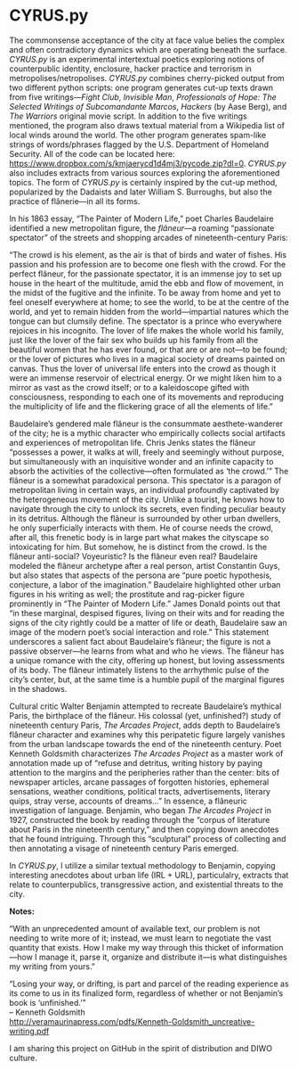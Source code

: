 # CYRUS.py

The commonsense acceptance of the city at face value belies the complex and often contradictory dynamics which are operating beneath the surface. <i>CYRUS.py</i> is an experimental intertextual poetics exploring notions of counterpublic identity, enclosure, hacker practice and terrorism in metropolises/netropolises. <i>CYRUS.py</i> combines cherry-picked output from two different python scripts: one program generates cut-up texts drawn from five writings—<i>Fight Club</i>, <i>Invisible Man</i>, <i>Professionals of Hope: The Selected Writings of Subcomandante Marcos</i>, <i>Hackers</i> (by Aase Berg), and <i>The Warriors</i> original movie script. In addition to the five writings mentioned, the program also draws textual material from a Wikipedia list of local winds around the world. The other program generates spam-like strings of words/phrases flagged by the U.S. Department of Homeland Security. All of the code can be located here: https://www.dropbox.com/s/kmjaerycd1d4mj3/pycode.zip?dl=0. <i>CYRUS.py</i> also includes extracts from various sources exploring the aforementioned topics. The form of <i>CYRUS.py</i> is certainly inspired by the cut-up method, popularized by the Dadaists and later William S. Burroughs, but also the practice of flânerie—in all its forms.<br>

In his 1863 essay, “The Painter of Modern Life,” poet Charles Baudelaire identified a new metropolitan figure, the <i>flâneur</i>—a roaming “passionate spectator” of the streets and shopping arcades of nineteenth-century Paris:<br>

“The crowd is his element, as the air is that of birds and water of fishes. His passion and his profession are to become one flesh with the crowd. For the perfect flâneur, for the passionate spectator, it is an immense joy to set up house in the heart of the multitude, amid the ebb and flow of movement, in the midst of the fugitive and the infinite. To be away from home and yet to feel oneself everywhere at home; to see the world, to be at the centre of the world, and yet to remain hidden from the world—impartial natures which the tongue can but clumsily define. The spectator is a prince who everywhere rejoices in his incognito. The lover of life makes the whole world his family, just like the lover of the fair sex who builds up his family from all the beautiful women that he has ever found, or that are or are not—to be found; or the lover of pictures who lives in a magical society of dreams painted on canvas. Thus the lover of universal life enters into the crowd as though it were an immense reservoir of electrical energy. Or we might liken him to a mirror as vast as the crowd itself; or to a kaleidoscope gifted with consciousness, responding to each one of its movements and reproducing the multiplicity of life and the flickering grace of all the elements of life.”

Baudelaire’s gendered male flâneur is the consummate aesthete-wanderer of the city; he is a mythic character who empirically collects social artifacts and experiences of metropolitan life. Chris Jenks states the flâneur “possesses a power, it walks at will, freely and seemingly without purpose, but simultaneously with an inquisitive wonder and an infinite capacity to absorb the activities of the collective—often formulated as ‘the crowd.’” The flâneur is a somewhat paradoxical persona. This spectator is a paragon of metropolitan living in certain ways, an individual profoundly captivated by the heterogeneous movement of the city. Unlike a tourist, he knows how to navigate through the city to unlock its secrets, even finding peculiar beauty in its detritus. Although the flâneur is surrounded by other urban dwellers, he only superficially interacts with them. He of course needs the crowd, after all, this frenetic body is in large part what makes the cityscape so intoxicating for him. But somehow, he is distinct from the crowd. Is the flâneur anti-social? Voyeuristic? Is the flâneur even real? Baudelaire modeled the flâneur archetype after a real person, artist Constantin Guys, but also states that aspects of the persona are “pure poetic hypothesis, conjecture, a labor of the imagination.” Baudelaire highlighted other urban figures in his writing as well; the prostitute and rag-picker figure prominently in “The Painter of Modern Life.” James Donald points out that “in these marginal, despised figures, living on their wits and for reading the signs of the city rightly could be a matter of life or death, Baudelaire saw an image of the modern poet’s social interaction and role.” This statement underscores a salient fact about Baudelaire’s flâneur; the figure is not a passive observer—he learns from what and who he views. The flâneur has a unique romance with the city, offering up honest, but loving assessments of its body. The flâneur intimately listens to the arrhythmic pulse of the city’s center, but, at the same time is a humble pupil of the marginal figures in the shadows.

Cultural critic Walter Benjamin attempted to recreate Baudelaire’s mythical Paris, the birthplace of the flâneur. His colossal (yet, unfinished?) study of nineteenth century Paris, <i>The Arcades Project</i>, adds depth to Baudelaire’s flâneur character and examines why this peripatetic figure largely vanishes from the urban landscape towards the end of the nineteenth century. Poet Kenneth Goldsmith characterizes <i>The Arcades Project</i> as a master work of annotation made up of “refuse and detritus, writing history by paying attention to the margins and the peripheries rather than the center: bits of newspaper articles, arcane passages of forgotten histories, ephemeral sensations, weather conditions, political tracts, advertisements, literary quips, stray verse, accounts of dreams…” In essence, a flâneuric investigation of language. Benjamin, who began <i>The Arcades Project</i> in 1927, constructed the book by reading through the “corpus of literature about Paris in the nineteenth century,” and then copying down anecdotes that he found intriguing. Through this “sculptural” process of collecting and then annotating a visage of nineteenth century Paris emerged.<br>

In <i>CYRUS.py</i>, I utilize a similar textual methodology to Benjamin, copying interesting anecdotes about urban life (IRL + URL), particulalry, extracts that relate to counterpublics, transgressive action, and existential threats to the city.

<b>Notes:</b><br>

“With an unprecedented amount of available text, our problem is not needing to write more of it; instead, we must learn to negotiate the vast quantity that exists. How I make my way through this thicket of information—how I manage it, parse it, organize and distribute it—is what distinguishes my writing from yours.”

“Losing your way, or drifting, is part and parcel of the reading experience as its come to us in its finalized form, regardless of whether or not Benjamin’s book is ‘unfinished.’”<br>
– Kenneth Goldsmith<br>
http://veramaurinapress.com/pdfs/Kenneth-Goldsmith_uncreative-writing.pdf<br>

I am sharing this project on GitHub in the spirit of distribution and DIWO culture.
